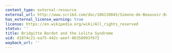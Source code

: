 ```yaml
---
content_type: external-resource
external_url: http://www.scribd.com/doc/106130845/Simone-de-Beauvoir-Brigitte-Bardot-and-the-Lolita-Syndrome-1959#scribd
has_external_license_warning: true
license: https://en.wikipedia.org/wiki/All_rights_reserved
status: ''
title: Bridgitte Bardot and the Lolita Syndrome
uid: d1874c21-ea75-442c-aeef-86358993f672
wayback_url: ''
---
```

